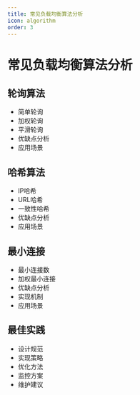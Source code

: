 ```yaml
---
title: 常见负载均衡算法分析
icon: algorithm
order: 3
---
```


# 常见负载均衡算法分析

## 轮询算法
- 简单轮询
- 加权轮询
- 平滑轮询
- 优缺点分析
- 应用场景

## 哈希算法
- IP哈希
- URL哈希
- 一致性哈希
- 优缺点分析
- 应用场景

## 最小连接
- 最小连接数
- 加权最小连接
- 优缺点分析
- 实现机制
- 应用场景

## 最佳实践
- 设计规范
- 实现策略
- 优化方法
- 监控方案
- 维护建议
